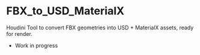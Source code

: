 # FBX_to_USD_MaterialX
Houdini Tool to convert FBX geometries into USD + MaterialX assets, ready for render.

- Work in progress
